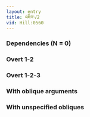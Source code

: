 ```yaml
---
layout: entry
title: འཇིབ་√2
vid: Hill:0560
---
```

### Dependencies (N = 0)


### Overt 1-2


### Overt 1-2-3


### With oblique arguments


### With unspecified obliques
